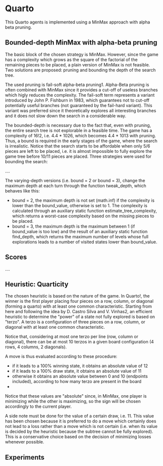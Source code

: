 # Quarto

This Quarto agents is implemented using a MinMax approach with alpha beta pruning. 

## Bounded-depth MinMax with alpha-beta pruning

The basic block of the chosen strategy is MinMax. However, since the game has a complexity which grows as the square of the factorial of the remaining pieces to be placed, a plain version of MinMax is not feasible. Two solutions are proposed: pruning and bounding the depth of the search tree.

The used pruning is fail-soft alpha-beta pruning1. Alpha-Beta pruning is often combined with MinMax since it provides a cut-off of useless branches which higly reduces the complexity. The fail-soft term represents a variant introduced by John P. Fishburn in 1983, which guarantees not to cut-off potentially useful branches (not guaranteed by the fail-hard variant). This variant was preferred since it theoretically explores all interesting branches and it does not slow down the search in a considerable way.

The bounded-depth is necessary due to the fact that, even with pruning, the entire search tree is not explorable in a feasible time. The game has a complexity of 16!2, i.e. 4.4 * 1026, which becomes 4.4 * 1013 with pruning. Thus, a bound is required in the early stages of the game, where the search is irrealistic. Notice that the search starts to be affordable when only 5/6 pieces are left to be placed, i.e. it is almost impossible to fully explore the game tree before 10/11 pieces are placed. Three strategies were used for bounding the search:

....


The varying-depth versions (i.e. bound = 2 or bound = 3), change the maximum depth at each turn through the function tweak_depth, which behaves like this:

- bound = 2, the maximum depth is not set (math.inf) if the complexity is lower than the bound_value, otherwise is set to 1. The complexity is calculated through an auxiliary static function estimate_tree_complexity, which returns a worst-case complexity based on the missing pieces to be placed.
- bound = 3, the maximum depth is the maximum between 1 (if bound_value is too low) and the result of an auxiliary static function find_depth, which returns the maximum number of levels whose full explorations leads to a number of visited states lower than bound_value.

## Scores

....

## Heuristic: Quarticity

The chosen heuristic is based on the nature of the game. In Quarto!, the winner is the first player placing four pieces on a row, column, or diagonal (forming a quarto) with at least one common characteristic. Starting from here and following the idea by D. Castro Silva and V. Vinhas2, an efficient heuristic to determine the "power" of a state not fully explored is based on "terzo". A terzo is a configuration of three pieces on a row, column, or diagonal with at least one common characteristic.

Notice that, considering at most one terzo per line (row, column or diagonal), there can be at most 10 terzos in a given board configuration (4 rows, 4 columns, 2 diagonals).

A move is thus evaluated according to these procedure:

- if it leads to a 100% winning state, it obtains an absolute value of 12
- if it leads to a 100% draw state, it obtains an absolute value of 11
- otherwise it obtains an absolute value between 0 and 10 (endpoints included), according to how many terzo are present in the board
- 
Notice that these values are "absolute" since, in MinMax, one player is minimizing while the other is maximizing, so the sign will be chosen accordingly to the current player.

A side note must be done for the value of a certain draw, i.e. 11. This value has been chosen because it is preferred to do a move which certainly does not lead to a loss rather than a move which is not certain (i.e. when its value is decided by the heuristic because the subtree cannot be fully explored). This is a conservative choice based on the decision of minimizing losses whenever possible.

## Experiments





